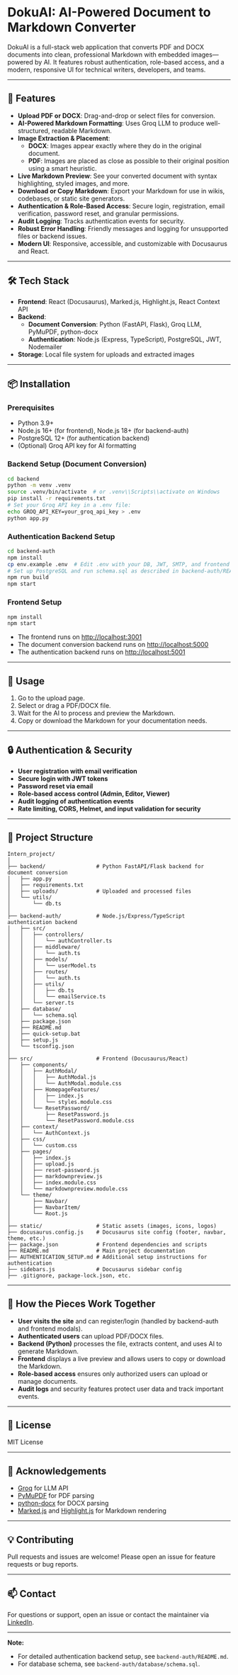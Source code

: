 # DokuAI: AI-Powered Document to Markdown Converter

DokuAI is a full-stack web application that converts PDF and DOCX documents into clean, professional Markdown with embedded images—powered by AI. It features robust authentication, role-based access, and a modern, responsive UI for technical writers, developers, and teams.

---

## 🚀 Features

- **Upload PDF or DOCX**: Drag-and-drop or select files for conversion.
- **AI-Powered Markdown Formatting**: Uses Groq LLM to produce well-structured, readable Markdown.
- **Image Extraction & Placement**:
  - **DOCX**: Images appear exactly where they do in the original document.
  - **PDF**: Images are placed as close as possible to their original position using a smart heuristic.
- **Live Markdown Preview**: See your converted document with syntax highlighting, styled images, and more.
- **Download or Copy Markdown**: Export your Markdown for use in wikis, codebases, or static site generators.
- **Authentication & Role-Based Access**: Secure login, registration, email verification, password reset, and granular permissions.
- **Audit Logging**: Tracks authentication events for security.
- **Robust Error Handling**: Friendly messages and logging for unsupported files or backend issues.
- **Modern UI**: Responsive, accessible, and customizable with Docusaurus and React.

---

## 🛠️ Tech Stack

- **Frontend**: React (Docusaurus), Marked.js, Highlight.js, React Context API
- **Backend**:
  - **Document Conversion**: Python (FastAPI, Flask), Groq LLM, PyMuPDF, python-docx
  - **Authentication**: Node.js (Express, TypeScript), PostgreSQL, JWT, Nodemailer
- **Storage**: Local file system for uploads and extracted images

---

## 📦 Installation

### Prerequisites

- Python 3.9+
- Node.js 16+ (for frontend), Node.js 18+ (for backend-auth)
- PostgreSQL 12+ (for authentication backend)
- (Optional) Groq API key for AI formatting

### Backend Setup (Document Conversion)

```bash
cd backend
python -m venv .venv
source .venv/bin/activate  # or .venv\\Scripts\\activate on Windows
pip install -r requirements.txt
# Set your Groq API key in a .env file:
echo GROQ_API_KEY=your_groq_api_key > .env
python app.py
```

### Authentication Backend Setup

```bash
cd backend-auth
npm install
cp env.example .env  # Edit .env with your DB, JWT, SMTP, and frontend config
# Set up PostgreSQL and run schema.sql as described in backend-auth/README.md
npm run build
npm start
```

### Frontend Setup

```bash
npm install
npm start
```

- The frontend runs on [http://localhost:3001](http://localhost:3001)
- The document conversion backend runs on [http://localhost:5000](http://localhost:5000)
- The authentication backend runs on [http://localhost:5001](http://localhost:5001)

---

## 📝 Usage

1. Go to the upload page.
2. Select or drag a PDF/DOCX file.
3. Wait for the AI to process and preview the Markdown.
4. Copy or download the Markdown for your documentation needs.

---

## 🔒 Authentication & Security

- **User registration with email verification**
- **Secure login with JWT tokens**
- **Password reset via email**
- **Role-based access control (Admin, Editor, Viewer)**
- **Audit logging of authentication events**
- **Rate limiting, CORS, Helmet, and input validation for security**

---

## 📂 Project Structure

```
Intern_project/
│
├── backend/                # Python FastAPI/Flask backend for document conversion
│   ├── app.py
│   ├── requirements.txt
│   ├── uploads/            # Uploaded and processed files
│   └── utils/
│       └── db.ts
│
├── backend-auth/           # Node.js/Express/TypeScript authentication backend
│   ├── src/
│   │   ├── controllers/
│   │   │   └── authController.ts
│   │   ├── middleware/
│   │   │   └── auth.ts
│   │   ├── models/
│   │   │   └── userModel.ts
│   │   ├── routes/
│   │   │   └── auth.ts
│   │   ├── utils/
│   │   │   ├── db.ts
│   │   │   └── emailService.ts
│   │   └── server.ts
│   ├── database/
│   │   └── schema.sql
│   ├── package.json
│   ├── README.md
│   ├── quick-setup.bat
│   ├── setup.js
│   └── tsconfig.json
│
├── src/                    # Frontend (Docusaurus/React)
│   ├── components/
│   │   ├── AuthModal/
│   │   │   ├── AuthModal.js
│   │   │   └── AuthModal.module.css
│   │   ├── HomepageFeatures/
│   │   │   ├── index.js
│   │   │   └── styles.module.css
│   │   └── ResetPassword/
│   │       ├── ResetPassword.js
│   │       └── ResetPassword.module.css
│   ├── context/
│   │   └── AuthContext.js
│   ├── css/
│   │   └── custom.css
│   ├── pages/
│   │   ├── index.js
│   │   ├── upload.js
│   │   ├── reset-password.js
│   │   ├── markdownpreview.js
│   │   ├── index.module.css
│   │   └── markdownpreview.module.css
│   └── theme/
│       ├── Navbar/
│       ├── NavbarItem/
│       └── Root.js
│
├── static/                 # Static assets (images, icons, logos)
├── docusaurus.config.js    # Docusaurus site config (footer, navbar, theme, etc.)
├── package.json            # Frontend dependencies and scripts
├── README.md               # Main project documentation
├── AUTHENTICATION_SETUP.md # Additional setup instructions for authentication
├── sidebars.js             # Docusaurus sidebar config
├── .gitignore, package-lock.json, etc.
```

---

## 🧩 How the Pieces Work Together

- **User visits the site** and can register/login (handled by backend-auth and frontend modals).
- **Authenticated users** can upload PDF/DOCX files.
- **Backend (Python)** processes the file, extracts content, and uses AI to generate Markdown.
- **Frontend** displays a live preview and allows users to copy or download the Markdown.
- **Role-based access** ensures only authorized users can upload or manage documents.
- **Audit logs** and security features protect user data and track important events.

---

## 📄 License

MIT License

---

## 🙏 Acknowledgements

- [Groq](https://groq.com/) for LLM API
- [PyMuPDF](https://pymupdf.readthedocs.io/) for PDF parsing
- [python-docx](https://python-docx.readthedocs.io/) for DOCX parsing
- [Marked.js](https://marked.js.org/) and [Highlight.js](https://highlightjs.org/) for Markdown rendering

---

## 💡 Contributing

Pull requests and issues are welcome! Please open an issue for feature requests or bug reports.

---

## 📫 Contact

For questions or support, open an issue or contact the maintainer via [LinkedIn](https://www.linkedin.com/in/sharvil-dhumal).

---

**Note:**

- For detailed authentication backend setup, see `backend-auth/README.md`.
- For database schema, see `backend-auth/database/schema.sql`.
